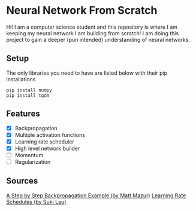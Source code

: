 # Neural Network From Scratch

Hi! I am a computer science student and this repository is where I am keeping my neural network I am building from scratch! I am doing this project to gain a deeper (pun intended) understanding of neural networks.


## Setup

The only libraries you need to have are listed below with their pip installations

    pip install numpy
    pip install tqdm

## Features

- [x] Backpropagation
- [x] Multiple activation functions
- [x] Learning rate scheduler
- [x] High level network builder
- [ ] Momentum
- [ ] Regularization

## Sources

[A Step by Step Backpropagation Example (by Matt Mazur)](https://mattmazur.com/2015/03/17/a-step-by-step-backpropagation-example/)
[Learning Rate Schedules (by Suki Lau)](https://towardsdatascience.com/learning-rate-schedules-and-adaptive-learning-rate-methods-for-deep-learning-2c8f433990d1)
